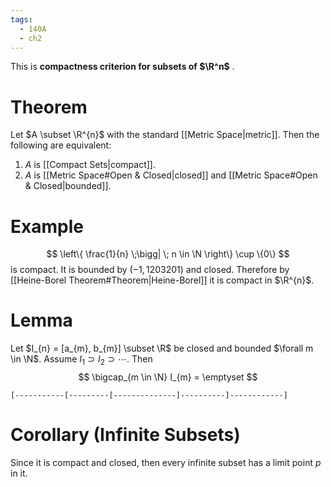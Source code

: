 ```yaml
---
tags:
  - 140A
  - ch2
---
```

This is **compactness criterion for subsets of $\R^n$** . 

# Theorem 
Let $A \subset \R^{n}$ with the standard [[Metric Space|metric]]. Then the following are equivalent:
1. $A$ is [[Compact Sets|compact]].
2. $A$ is [[Metric Space#Open & Closed|closed]] and [[Metric Space#Open & Closed|bounded]].

# Example
$$
\left\{ \frac{1}{n} \;\bigg| \; n \in \N \right\} \cup \{0\}
$$
is compact. It is bounded by $(-1, 1203201)$ and closed. Therefore by [[Heine-Borel Theorem#Theorem|Heine-Borel]] it is compact in $\R^{n}$. 


# Lemma 
Let $I_{n} = [a_{m}, b_{m}] \subset \R$ be closed and bounded $\forall m \in \N$. Assume $I_{1}\supset I_{2}\supset \cdots$. Then
$$
\bigcap_{m \in \N} I_{m} = \emptyset
$$

```
[-----------[---------[--------------]----------]------------]
```
# Corollary (Infinite Subsets)
Since it is compact and closed, then every infinite subset has a limit point $p$ in it. 